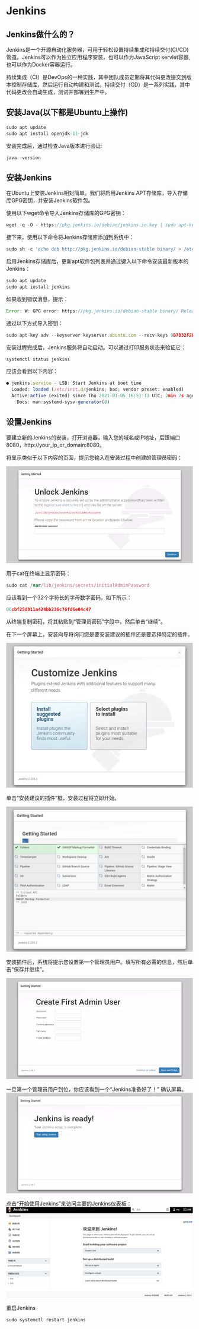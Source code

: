 # Jenkins

## Jenkins做什么的？
Jenkins是一个开源自动化服务器，可用于轻松设置持续集成和持续交付(CI/CD)管道。Jenkins可以作为独立应用程序安装，也可以作为JavaScript servlet容器,也可以作为Docker容器运行。

持续集成（CI）是DevOps的一种实践，其中团队成员定期将其代码更改提交到版本控制存储库，然后运行自动构建和测试。持续交付（CD）是一系列实践，其中代码更改会自动生成，测试并部署到生产中。

## 安装Java(以下都是Ubuntu上操作)
```js
sudo apt update
sudo apt install openjdk-11-jdk
```
安装完成后，通过检查Java版本进行验证:
```js
java -version
```

## 安装Jenkins
在Ubuntu上安装Jenkins相对简单。我们将启用Jenkins APT存储库，导入存储库GPG密钥，并安装Jenkins软件包。

使用以下wget命令导入Jenkins存储库的GPG密钥：
```js
wget -q -O - https://pkg.jenkins.io/debian/jenkins.io.key | sudo apt-key add -
```

接下来，使用以下命令将Jenkins存储库添加到系统中：
```js
sudo sh -c 'echo deb http://pkg.jenkins.io/debian-stable binary/ > /etc/apt/sources.list.d/jenkins.list'
```

启用Jenkins存储库后，更新apt软件包列表并通过键入以下命令安装最新版本的Jenkins：
```js
sudo apt update
sudo apt install jenkins
```

如果收到错误消息，提示：
```js
Error: W: GPG error: https://pkg.jenkins.io/debian-stable binary/ Release: The following signatures couldn’t be verified because the public key is not available: NO_PUBKEY 9B7D32F2D50582E6"
```

通过以下方式导入密钥：
```js
sudo apt-key adv --keyserver keyserver.ubuntu.com --recv-keys 9B7D32F2D50582E6
```

安装过程完成后，Jenkins服务将自动启动。可以通过打印服务状态来验证它：
```js
systemctl status jenkins
```

应该会看到以下内容：
```js
● jenkins.service - LSB: Start Jenkins at boot time
  Loaded: loaded (/etc/init.d/jenkins; bad; vendor preset: enabled)
  Active:active (exited) since Thu 2021-01-05 16:51:13 UTC; 2min 7s ago
    Docs: man:systemd-sysv-generator(8)
```

## 设置Jenkins
要建立新的Jenkins的安装，打开浏览器，输入您的域名或IP地址，后跟端口8080，http://your_ip_or_domain:8080。

将显示类似于以下内容的页面，提示您输入在安装过程中创建的管理员密码：

![](/modular/20210402150521483.png)

用于cat在终端上显示密码：
```js
sudo cat /var/lib/jenkins/secrets/initialAdminPassword
```

应该看到一个32个字符长的字母数字密码，如下所示：
```js
06cbf25d811a424bb236c76fd6e04c47
```

从终端复制密码，将其粘贴到“管理员密码”字段中，然后单击“继续”。

在下一个屏幕上，安装向导将询问您是要安装建议的插件还是要选择特定的插件。

![](/modular/1609863482744.jpg)

单击“安装建议的插件”框，安装过程将立即开始。

![](/modular/1609863544489.jpg)

安装插件后，系统将提示您设置第一个管理员用户。填写所有必需的信息，然后单击“保存并继续”。

![](/modular/0190402150701948.png)

一旦第一个管理员用户到位，你应该看到一个“Jenkins准备好了！” 确认屏幕。
![](/modular/20190402150722233.png)

点击“开始使用Jenkins”来访问主要的Jenkins仪表板：
![](/modular/1609863772295.jpg)

重启Jenkins
```js
sudo systemctl restart jenkins
```
